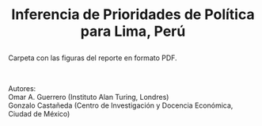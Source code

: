 # <p align="center">Inferencia de Prioridades de Política para Lima, Perú</p>

Carpeta con las figuras del reporte en formato PDF.

<br/>


Autores:<br/>
Omar A. Guerrero (Instituto Alan Turing, Londres)<br/>
Gonzalo Castañeda (Centro de Investigación y Docencia Económica, Ciudad de México)



